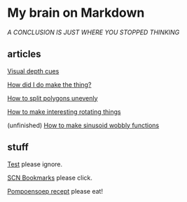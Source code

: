 # My brain on Markdown
*A CONCLUSION IS JUST WHERE YOU STOPPED THINKING*

## articles

[Visual depth cues](articles/depth-cues)

[How did I do make the thing?](articles/oppy1)

[How to split polygons unevenly](articles/polysub)

[How to make interesting rotating things](articles/rotating)

(unfinished) [How to make sinusoid wobbly functions](articles/wobbly)


## stuff

[Test](test) please ignore.

[SCN Bookmarks](scn-bookmarks) please click.

[Pompoensoep recept](pompoensoep) please eat!

